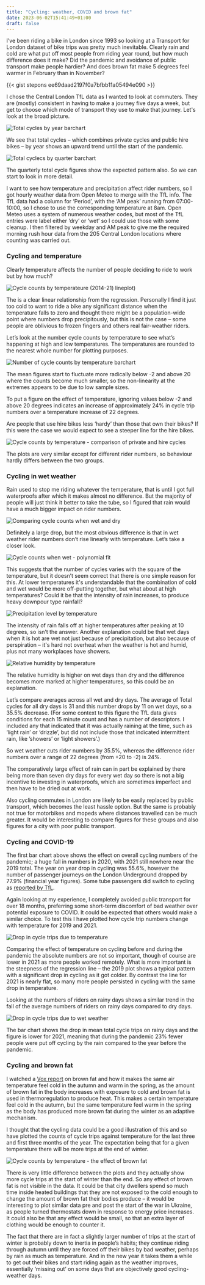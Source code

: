 ```yaml
---
title: "Cycling: weather, COVID and brown fat"
date: 2023-06-02T15:41:49+01:00
draft: false
---
```


I’ve been riding a bike in London since 1993 so looking at a Transport for London dataset of bike trips was pretty much inevitable. Clearly rain and cold are what put off most people from riding year round, but how much difference does it make? Did the pandemic and avoidance of public transport make people hardier? And does brown fat make 5 degrees feel warmer in February than in November?

{{< gist stepons ee69daad2197f0a7bfbb11a05494e090 >}}


I chose the Central London TfL data as I wanted to look at commuters. They are (mostly) consistent in having to make a journey five days a week, but get to choose which mode of transport they use to make that journey. Let's look at the broad picture. 

![Total cycles by year barchart](/img/cw_fig1.png)

We see that total cycles – which combines private cycles and public hire bikes – by year shows an upward trend until the start of the pandemic. 

![Total cyclecs by quarter barchart](/img/cw_fig2.png)

The quarterly total cycle figures show the expected pattern also. So we can start to look in more detail.

I want to see how temperature and precipitation affect rider numbers, so I got hourly weather data from Open Meteo to merge with the TfL info. The TfL data had a column for ‘Period’, with the ‘AM peak’ running from 07:00-10:00, so I chose to use the corresponding temperature at 8am. Open Meteo uses a system of numerous weather codes, but most of the TfL entries were label either ‘dry’ or ‘wet’ so I could use those with some cleanup. I then filtered by weekday and AM peak to give me the required morning rush hour data from the 205 Central London locations where counting was carried out.

### Cycling and temperature

Clearly temperature affects the number of people deciding to ride to work but by how much? 

![Cycle counts by temperateure (2014-21) lineplot)](/img/cw_fig3.png)

The is a clear linear relationship from the regression. Personally I find it just too cold to want to ride a bike any significant distance when the temperature falls to zero and thought there might be a population-wide point where numbers drop precipitously, but this is not the case – some people are oblivious to frozen fingers and others real fair-weather riders.  

 Let’s look at the number cycle counts by temperature to see what’s happening at high and low temperatures. The temperatures are rounded to the nearest whole number for plotting purposes.

![Number of cycle counts by temperature barchart](/img/cw_fig4.png)

The mean figures start to fluctuate more radically below -2 and above 20 where the counts become much smaller, so the non-linearity at the extremes appears to be due to low sample sizes. 

To put a figure on the effect of temperature, ignoring values below -2 and above 20 degrees indicates an increase of approximately 24% in cycle trip numbers over a temperature increase of 22 degrees.

Are people that use hire bikes less ‘hardy’ than those that own their bikes? If this were the case we would expect to see a steeper line for the hire bikes.

![Cycle counts by temperature - comparison of private and hire cycles](/img/cw_fig5.png)

The plots are very similar except for different rider numbers, so behaviour hardly differs between the two groups. 

### Cycling in wet weather

Rain used to stop me riding whatever the temperature, that is until I got full waterproofs after which it makes almost no difference. But the majority of people will just think it better to take the tube, so I figured that rain would have a much bigger impact on rider numbers.

![Comparing cycle counts when wet and dry](/img/cw_fig6.png)

Definitely a large drop, but the most obvious difference is that in wet weather rider numbers don’t rise linearly with temperature. Let’s take a closer look.

![Cycle counts when wet - polynomial fit](/img/cw_fig7.png)

This suggests that the number of cycles varies with the square of the temperature, but it doesn’t seem correct that there is one simple reason for this. At lower temperatures it's understandable that the combination of cold and wet would be more off-putting together, but what about at high temperatures? Could it be that the intensity of rain increases, to produce heavy downpour type rainfall?

![Precipitation level by temperature](/img/cw_fig8.png)

The intensity of rain falls off at higher temperatures after peaking at 10 degrees, so isn’t the answer. Another explanation could be that wet days when it is hot are wet not just because of precipitation, but also because of perspiration – it's hard not overheat when the weather is hot and humid, plus not many workplaces have showers.

![Relative humidity by temperature](/img/cw_fig9.png)

The relative humidity is higher on wet days than dry and the difference becomes more marked at higher temperatures, so this could be an explanation. 

Let’s compare averages across all wet and dry days. The average of Total cycles for all dry days is 31 and this number drops by 11 on wet days, so a 35.5% decrease. (For some context to this figure the TfL data gives conditions for each 15 minute count and has a number of descriptors. I included any that indicated that it was actually raining at the time, such as ‘light rain’ or ‘drizzle’, but did not include those that indicated intermittent rain, like ’showers’ or ‘light showers’.)

So wet weather cuts rider numbers by 35.5%, whereas the difference rider numbers over a range of 22 degrees (from +20 to -2) is 24%. 

The comparatively large effect of rain can in part be explained by there being more than seven dry days for every wet day so there is not a big incentive to investing in waterproofs, which are sometimes imperfect and then have to be dried out at work. 

Also cycling commutes in London are likely to be easily replaced by public transport, which becomes the least hassle option. But the same is probably not true for motorbikes and mopeds where distances travelled can be much greater. It would be interesting to compare figures for these groups and also figures for a city with poor public transport.

### Cycling and COVID-19

The first bar chart above shows the effect on overall cycling numbers of the pandemic; a huge fall in numbers in 2020, with 2021 still nowhere near the 2019 total. The year on year drop in cycling was 55.6%, however the number of passenger journeys on the London Underground dropped by 77.9% (financial year figures). Some tube passengers did switch to cycling as [reported by TfL](https://tfl.gov.uk/info-for/media/press-releases/2021/december/new-tfl-data-shows-huge-increase-in-the-proportion-of-journeys-made-on-foot-and-by-cycle-during-the-pandemic).

Again looking at my experience, I completely avoided public transport for over 18 months, preferring some short-term discomfort of bad weather over potential exposure to COVID. It could be expected that others would make a similar choice. To test this I have plotted how cycle trip numbers change with temperature for 2019 and 2021.

![Drop in cycle trips due to temperature](/img/cw_fig10.png)

Comparing the effect of temperature on cycling before and during the pandemic the absolute numbers are not so important, though of course are lower in 2021 as more people worked remotely. What is more important is the steepness of the regression line – the 2019 plot shows a typical pattern with a significant drop in cycling as it got colder. By contrast the line for 2021 is nearly flat, so many more people persisted in cycling with the same drop in temperature.

Looking at the numbers of riders on rainy days shows a similar trend in the fall of the average numbers of riders on rainy days compared to dry days.

![Drop in cycle trips due to wet weather](/img/cw_fig11.png)

The bar chart shows the drop in mean total cycle trips on rainy days and the figure is lower for 2021, meaning that during the pandemic 23% fewer people were put off cycling by the rain compared to the year before the pandemic.

### Cycling and brown fat

I watched a [Vox report](https://youtu.be/zpcI_g_zrpk) on brown fat and how it makes the same air temperature feel cold in the autumn and warm in the spring, as the amount of brown fat in the body increases with exposure to cold and brown fat is used in thermoregulation to produce heat. This makes a certain temperature feel cold in the autumn, but the same temperature feel warm in the spring as the body has produced more brown fat during the winter as an adaptive mechanism. 

I thought that the cycling data could be a good illustration of this and so have plotted the counts of cycle trips against temperature for the last three and first three months of the year. The expectation being that for a given temperature there will be more trips at the end of winter.

![Cycle counts by temperature - the effect of brown fat](/img/cw_fig12.png)

There is very little difference between the plots and they actually show more cycle trips at the start of winter than the end. So any effect of brown fat is not visible in the data. It could be that city dwellers spend so much time inside heated buildings that they are not exposed to the cold enough to change the amount of brown fat their bodies produce – it would be interesting to plot similar data pre and post the start of the war in Ukraine, as people turned thermostats down in response to energy price increases. It could also be that any effect would be small, so that an extra layer of clothing would be enough to counter it.

The fact that there are in fact a slightly larger number of trips at the start of winter is probably down to inertia in people’s habits; they continue riding through autumn until they are forced off their bikes by bad weather, perhaps by rain as much as temperature. And in the new year it takes them a while to get out their bikes and start riding again as the weather improves, essentially ‘missing out’ on some days that are objectively good cycling-weather days.




